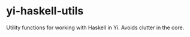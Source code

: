 yi-haskell-utils
================

Utility functions for working with Haskell in Yi. Avoids clutter in the core.
